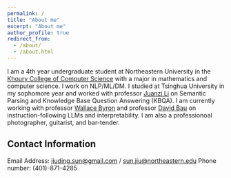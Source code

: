 ```yaml
---
permalink: /
title: "About me"
excerpt: "About me"
author_profile: true
redirect_from: 
  - /about/
  - /about.html
---
```


I am a 4th year undergraduate student at Northeastern University in the [Khoury College of Computer Science](https://www.khoury.northeastern.edu/) with a major in mathematics and computer science. I work on NLP/ML/DM. I studied at Tsinghua University in my sophomore year and worked with professor [Juanzi Li](http://keg.cs.tsinghua.edu.cn/persons/ljz/) on Semantic Parsing and Knowledge Base Question Answering (KBQA). I am currently working with professor [Wallace Byron](https://www.byronwallace.com/) and professor [David Bau](https://www.khoury.northeastern.edu/people/david-bau/) on instruction-following LLMs and interpretability. I am also a professionoal photographer, guitarist, and bar-tender.


Contact Information
------
Email Address: jiuding.sun@gmail.com / sun.jiu@northeastern.edu 
Phone number: (401)-871-4285

